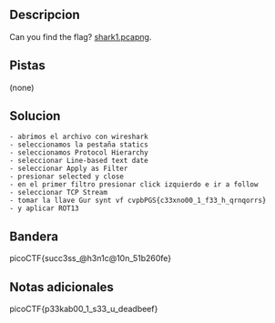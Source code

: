 ## Descripcion
Can you find the flag? [shark1.pcapng](https://mercury.picoctf.net/static/ea41c400c3c7b4a63406e5e607d362ab/shark1.pcapng).

## Pistas
 (none)

## Solucion

```
- abrimos el archivo con wireshark
- seleccionamos la pestaña statics
- seleccionamos Protocol Hierarchy
- seleccionar Line-based text date
- seleccionar Apply as Filter
- presionar selected y close
- en el primer filtro presionar click izquierdo e ir a follow
- seleccionar TCP Stream
- tomar la llave Gur synt vf cvpbPGS{c33xno00_1_f33_h_qrnqorrs}
- y aplicar ROT13
```
## Bandera

picoCTF{succ3ss_@h3n1c@10n_51b260fe}

## Notas adicionales


picoCTF{p33kab00_1_s33_u_deadbeef}